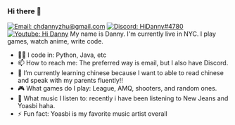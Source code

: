 ### Hi there 👋
[![Email: chdannyzhu@gmail.com](https://img.shields.io/badge/maximxlssoff@gmail.com-D14836?style=flat-square&logo=gmail&logoColor=white)](mailto:chdannyzhu@gmail.com)
[![Discord: HiDanny#4780](https://img.shields.io/badge/maximxls%239992-%237289DA.svg?style=flat-square&logo=discord&logoColor=white)](https://discordapp.com)
[![Youtube: Hi Danny](https://img.shields.io/badge/Youtube-%23FF0000.svg?style=flat-square&logo=YouTube&logoColor=white)]([https://www.youtube.com/channel/UCNAY5V8Kr0JFinxfEpvZYrA](https://www.youtube.com/channel/UCaOxFnznl_Q1xVPV8gHEZ5A))
My name is Danny. I'm currently live in NYC. I play games, watch anime, write code.

- 👨‍💻 I code in: Python, Java, etc
- 📫 How to reach me: The preferred way is email, but I also have Discord.
- 🌱 I’m currently learning chinese because I want to able to read chinese and speak with my parents fluently!!
- 🎮 What games do I play: League, AMQ, shooters, and random ones.
- 🎵 What music I listen to: recently i have been listening to New Jeans and Yoasbi haha. 
- ⚡ Fun fact: Yoasbi is my favorite music artist overall

<!--
**HiDannyZ/HiDannyZ** is a ✨ _special_ ✨ repository because its `README.md` (this file) appears on your GitHub profile.

Here are some ideas to get you started:

- 🔭 I’m currently working on ...
- 🌱 I’m currently learning ...
- 👯 I’m looking to collaborate on ...
- 🤔 I’m looking for help with ...
- 💬 Ask me about ...
- 📫 How to reach me: ...
- 😄 Pronouns: ...
- ⚡ Fun fact: ...
-->
